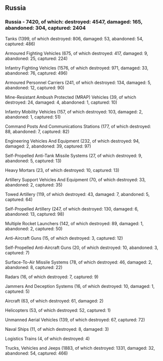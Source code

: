 
 
 ## Russia
 
 ### Russia - 7420, of which: destroyed: 4547, damaged: 165, abandoned: 304, captured: 2404

 

 

 Tanks (1399, of which destroyed: 806, damaged: 53, abandoned: 54, captured: 486)

 Armoured Fighting Vehicles (675, of which destroyed: 417, damaged: 9, abandoned: 25, captured: 224)

 Infantry Fighting Vehicles (1576, of which destroyed: 971, damaged: 33, abandoned: 76, captured: 496)

 Armoured Personnel Carriers (241, of which destroyed: 134, damaged: 5, abandoned: 12, captured: 90)

 Mine-Resistant Ambush Protected (MRAP) Vehicles (39, of which destroyed: 24, damaged: 4, abandoned: 1, captured: 10)

 Infantry Mobility Vehicles (157, of which destroyed: 103, damaged: 2, abandoned: 1, captured: 51)

 Command Posts And Communications Stations (177, of which destroyed: 88, abandoned: 7, captured: 82)

 Engineering Vehicles And Equipment (232, of which destroyed: 94, damaged: 2, abandoned: 39, captured: 97)

 Self-Propelled Anti-Tank Missile Systems (27, of which destroyed: 9, abandoned: 5, captured: 13)

 Heavy Mortars (23, of which destroyed: 10, captured: 13)

 Artillery Support Vehicles And Equipment (70, of which destroyed: 33, abandoned: 2, captured: 35)

 Towed Artillery (119, of which destroyed: 43, damaged: 7, abandoned: 5, captured: 64)

 Self-Propelled Artillery (247, of which destroyed: 130, damaged: 6, abandoned: 13, captured: 98)

 Multiple Rocket Launchers (142, of which destroyed: 89, damaged: 1, abandoned: 2, captured: 50)

 Anti-Aircraft Guns (15, of which destroyed: 3, captured: 12)

 Self-Propelled Anti-Aircraft Guns (20, of which destroyed: 10, abandoned: 3, captured: 7)

 Surface-To-Air Missile Systems (78, of which destroyed: 46, damaged: 2, abandoned: 8, captured: 22)

 Radars (16, of which destroyed: 7, captured: 9)

 Jammers And Deception Systems (16, of which destroyed: 10, damaged: 1, captured: 5)

 Aircraft (63, of which destroyed: 61, damaged: 2)

 Helicopters (53, of which destroyed: 52, captured: 1)

 Unmanned Aerial Vehicles (139, of which destroyed: 67, captured: 72)

 Naval Ships (11, of which destroyed: 8, damaged: 3)

 Logistics Trains (4, of which destroyed: 4)

 Trucks, Vehicles and Jeeps (1883, of which destroyed: 1331, damaged: 32, abandoned: 54, captured: 466)

